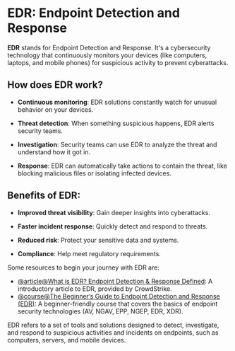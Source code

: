# EDR: Endpoint Detection and Response

**EDR** stands for Endpoint Detection and Response. It's a cybersecurity technology that continuously monitors your devices (like computers, laptops, and mobile phones) for suspicious activity to prevent cyberattacks. 

## How does EDR work?

-   **Continuous monitoring**: EDR solutions constantly watch for unusual behavior on your devices. 
  
-   **Threat detection**: When something suspicious happens, EDR alerts security teams.   

-   **Investigation**: Security teams can use EDR to analyze the threat and understand how it got in.  

-   **Response**: EDR can automatically take actions to contain the threat, like blocking malicious files or isolating infected devices.

## Benefits of EDR:

-   **Improved threat visibility**: Gain deeper insights into cyberattacks.

-   **Faster incident response**: Quickly detect and respond to threats.

-   **Reduced risk**: Protect your sensitive data and systems.

-   **Compliance**: Help meet regulatory requirements.


Some resources to begin your journey with EDR are:

-   [@article@What is EDR? Endpoint Detection & Response Defined](https://www.crowdstrike.com/cybersecurity-101/endpoint-security/endpoint-detection-and-response-edr/): A introductory article to EDR, provided by CrowdStrike.
-   [@course@The Beginner’s Guide to Endpoint Detection and Response (EDR)](https://academy.picussecurity.com/course/endpoint-detection-and-response-edr-course): A beginner-friendly course that covers the basics of  endpoint security technologies (AV, NGAV, EPP, NGEP, EDR, XDR).


EDR refers to a set of tools and solutions designed to detect, investigate, and respond to suspicious activities and incidents on endpoints, such as computers, servers, and mobile devices.
